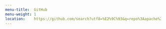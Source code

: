 ```yaml
---
menu-title:  GitHub
menu-weight: 1
location:    https://github.com/search?utf8=%E2%9C%93&q=repo%3Aapache%2Fguacamole-server+repo%3Aapache%2Fguacamole-client+repo%3Aapache%2Fguacamole-website&type=Repositories&ref=searchresults
---
```

